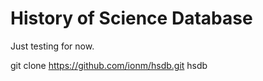 History of Science Database
====


Just testing for now.


git clone https://github.com/ionm/hsdb.git hsdb
```
